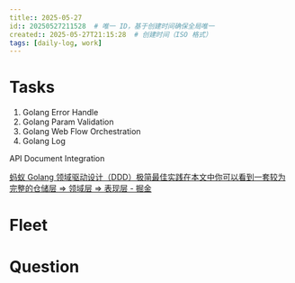 ```yaml
---
title:: 2025-05-27
id:: 20250527211528  # 唯一 ID，基于创建时间确保全局唯一
created:: 2025-05-27T21:15:28  # 创建时间（ISO 格式）
tags: [daily-log, work]         
---
```

# Tasks

1. Golang Error Handle
2. Golang Param Validation
3. Golang Web Flow Orchestration
4. Golang Log

API Document Integration

[蚂蚁 Golang 领域驱动设计（DDD）极简最佳实践在本文中你可以看到一套较为完整的仓储层 =\> 领域层 =\> 表现层 - 掘金](https://juejin.cn/post/7226556923238203429)

# Fleet



# Question